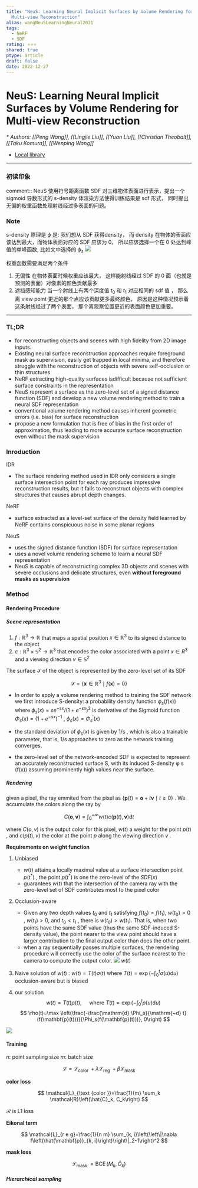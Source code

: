 ```yaml
---
title: "NeuS: Learning Neural Implicit Surfaces by Volume Rendering for
  Multi-view Reconstruction"
alias: wangNeuSLearningNeural2021
tags:
  - NeRF
  - SDF
rating: ⭐⭐⭐
shared: true
ptype: article
draft: false
date: 2022-12-27
---
```



# NeuS: Learning Neural Implicit Surfaces by Volume Rendering for Multi-view Reconstruction
<cite>* Authors: [[Peng Wang]], [[Lingjie Liu]], [[Yuan Liu]], [[Christian Theobalt]], [[Taku Komura]], [[Wenping Wang]]</cite>


* [Local library](zotero://select/items/1_PBN526J8)

***

### 初读印象

comment:: NeuS 使用符号距离函数 SDF 对三维物体表面进行表示，提出一个 sigmoid 导数形式的 s-density 体渲染方法使得训练结果是 sdf 形式， 同时提出无偏的权重函数处理射线经过多表面的问题。


### Note

s-density 原理是 $\phi$ 是: 我们想从 SDF 获得density， 而 density 在物体的表面应该达到最大，而物体表面对应的 SDF 应该为 0， 所以应该选择一个在 0 处达到峰值的单峰函数, 比如文中选择的 $\phi_s$
![](https://markdown-imagebed.oss-cn-beijing.aliyuncs.com/imgs/202210121506811.png)

权重函数需要满足两个条件
1. 无偏性
	在物体表面时候权重应该最大， 这样能射线经过 SDF 的 0 面（也就是预测的表面）对像素的颜色贡献最多
3. 遮挡感知能力
   当一个射线上有两个深度值 $t_0$ 和 $t_1$ 对应相同的 sdf 值 ， 那么离 view point 更近的那个点应该贡献更多最终颜色， 原因是这种情况预示着这条射线经过了两个表面， 那个离观察位置更近的表面颜色更加重要。

---

### TL;DR

- for reconstructing objects and scenes with high ﬁdelity from 2D image inputs.
- Existing neural surface reconstruction approaches require foreground mask as supervision, easily get trapped in local minima, and therefore struggle with the reconstruction of objects with severe self-occlusion or thin structures
- NeRF extracting high-quality surfaces isdifficult because not sufﬁcient surface constraints in the representation
- NeuS represent a surface as the zero-level set of a signed distance function (SDF) and develop a new volume rendering method to train a neural SDF representation
- conventional volume rendering method causes inherent geometric errors (i.e. bias) for surface reconstruction
- propose a new formulation that is free of bias in the ﬁrst order of approximation, thus leading to more accurate surface reconstruction even without the mask supervision

### Inroduction
IDR 
- The surface rendering method used in IDR only considers a single surface intersection point for each ray produces impressive reconstruction results, but it fails to reconstruct objects with complex structures that causes abrupt depth changes.

NeRF
- surface extracted as a level-set surface of the density ﬁeld learned by NeRF contains conspicuous noise in some planar regions

NeuS 
- uses the signed distance function (SDF) for surface representation
- uses a novel volume rendering scheme to learn a neural SDF representation
- NeuS is capable of reconstructing complex 3D objects and scenes with severe occlusions and delicate structures, even __without foreground masks as supervision__

### Method
#### Rendering Procedure
##### Scene representation
1. $f: \mathbb{R}^3 \rightarrow \mathbb{R}$ that maps a spatial position $x \in \mathbb{R}^3$ to its signed distance to the object
2. $c: \mathbb{R}^3 \times \mathbb{S}^2 \rightarrow \mathbb{R}^3$ that encodes the color associated with a point $x \in R^3$ and a viewing direction  $v \in \mathbb{S}^2$

The surface $\mathcal{S}$ of the object is represented by the zero-level set of its SDF

$$
\mathcal{S}=\left\{\mathbf{x} \in \mathbb{R}^3 \mid f(\mathbf{x})=0\right\}
$$

- In order to apply a volume rendering method to training the SDF network we first introduce S-density: a probability density function $\phi_s{(f(x))}$ where $\phi_s(x)=s e^{-s x} /\left(1+e^{-s x}\right)^2$ is derivative of the Sigmoid function $\Phi_s(x)=\left(1+e^{-s x}\right)^{-1}$ , $\phi_s(x)=\Phi_s^{\prime}(x)$
- the standard deviation of $\phi_s(x)$ is given by 1/s , which is also a trainable parameter, that is, 1/s approaches to zero as the network training converges.

- the zero-level set of the network-encoded SDF is expected to represent an accurately reconstructed surface S, with its induced S-density φ s (f(x)) assuming prominently high values near the surface.

##### Rendering

given  a pixel, the ray emmited from the pixel as  $\{\mathbf{p}(t)=\mathbf{o}+t \mathbf{v} \mid t \geq 0\}$ . We accumulate the colors along the ray by

$$
C(\mathbf{o}, \mathbf{v})=\int_0^{+\infty} w(t) c(\mathbf{p}(t), \mathbf{v}) \mathrm{d} t
$$

where $C(o, v)$ is the output color for this pixel, $w(t)$ a weight for the point $p(t)$ , and $c(p(t), v)$ the color at the point $p$ along the viewing direction $v$ . 

__Requirements on weight function__
1. Unbiased
   -  $w(t)$ attains a locally maximal value at a surface intersection point $p(t^*)$ ,  the point $p(t^*)$ is one the zero-level of the $SDF(x)$
   -  guarantees $w(t)$ that the intersection of the camera ray with the zero-level set of SDF contributes most to the pixel color
2. Occlusion-aware
   - Given any two depth values $t_0$ and $t_1$ satisfying $f(t_0) = f(t_1)$, $w(t_0) > 0$ , $w(t_1 ) > 0$, and $t_0 < t_1$ , there is $w(t_0 ) > w(t_1 )$. That is, when two points have the same SDF value (thus the same SDF-induced S-density value), the point nearer to the view point should have a larger contribution to the ﬁnal output color than does the other point.
   - when a ray sequentially passes multiple surfaces, the rendering procedure will correctly use the color of the surface nearest to the camera to compute the output color.
 ![](https://markdown-imagebed.oss-cn-beijing.aliyuncs.com/imgs/202210121544636.png)
 $w(t)$
 
1. Naive solution of $w(t)$  : $w(t)=T(t) \sigma(t)$ where $T(t)=\exp \left(-\int_0^t \sigma(u) \mathrm{d} u\right)$
   occlusion-aware but is biased
2. our solution
   $$
   w(t)=T(t) \rho(t), \quad \text { where } T(t)=\exp \left(-\int_0^t \rho(u) \mathrm{d} u\right)
  $$
  $$
\rho(t)=\max \left(\frac{-\frac{\mathrm{d} \Phi_s}{\mathrm{~d} t}(f(\mathbf{p}(t)))}{\Phi_s(f(\mathbf{p}(t)))}, 0\right)
$$


 ![](https://markdown-imagebed.oss-cn-beijing.aliyuncs.com/imgs/202210121609200.png)
 

#### Training

$n$: point sampling size
$m$: batch size


$$
\mathcal{L}=\mathcal{L}_{\text {color }}+\lambda \mathcal{L}_{\text {reg }}+\beta \mathcal{L}_{\text {mask }}
$$

**color loss**

$$
\mathcal{L}_{\text {color }}=\frac{1}{m} \sum_k \mathcal{R}\left(\hat{C}_k, C_k\right)
$$

$\mathcal{R}$ is L1 loss

**Eikonal term**

$$
\mathcal{L}_{r e g}=\frac{1}{n m} \sum_{k, i}\left(\left\|\nabla f\left(\hat{\mathbf{p}}_{k, i}\right)\right\|_2-1\right)^2
$$

**mask loss**

$$
\mathcal{L}_{\text {mask }}=\operatorname{BCE}\left(M_k, \hat{O}_k\right)
$$

##### Hierarchical sampling


